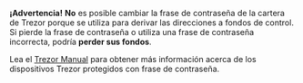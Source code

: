 **¡Advertencia!** **No** es posible cambiar la frase de contraseña de la cartera de Trezor
porque se utiliza para derivar las direcciones a fondos de control. Si pierde la frase de contraseña o utiliza una frase de contraseña incorrecta, podría **perder sus fondos**.

Lea el [Trezor Manual](https://doc.satoshilabs.com) para obtener más
información acerca de los dispositivos Trezor protegidos con frase de contraseña.
